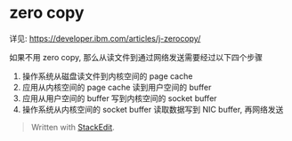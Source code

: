 
# zero copy 
详见: https://developer.ibm.com/articles/j-zerocopy/

如果不用 zero copy, 那么从读文件到通过网络发送需要经过以下四个步骤
1. 操作系统从磁盘读文件到内核空间的 page cache
2. 应用从内核空间的 page cache 读到用户空间的 buffer
3. 应用从用户空间的 buffer 写到内核空间的 socket buffer
4. 操作系统从内核空间的 socket buffer 读取数据写到 NIC buffer, 再网络发送

> Written with [StackEdit](https://stackedit.io/).
<!--stackedit_data:
eyJoaXN0b3J5IjpbLTc0MzU4MzY5Ml19
-->

